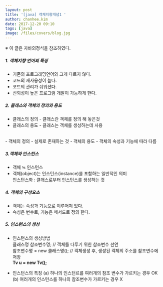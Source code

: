 ```yaml
---
layout: post
title: '[java] 객체지향개념1 '
author: chanhee.kim
date: 2017-12-20 09:10
tags: [java]
image: /files/covers/blog.jpg
---
```


※ 이 글은 자바의정석을 참조하였다.

##### 1. 객체지향 언어의 특징

 - 기존의 프로그래밍언어와 크게 다르지 않다.
 - 코드의 재사용성이 높다.
 - 코드의 관리가 쉬워졌다.
 - 신뢰성이 높은 프로그램 개발이 가능하게 한다.

##### 2. 클래스와 객체의 정의와 용도

 - 클래스의 정의 - 클래스란 객체를 정의 해 놓은것
 - 클래스의 용도 - 클래스는 객체를 생성하는데 사용
 <br>
 - 객체의 정의 - 실제로 존재하는 것
 - 객체의 용도 - 객체의 속성과 기능에 따라 다름

##### 3.객체와 인스턴스

 - 객체 ≒ 인스턴스
 - 객체(object)는 인스턴스(instance)를 포함하는 일반적인 의미
 <br> 인스턴스화 : 클래스로부터 인스턴스를 생성하는 것

##### 4. 객체의 구성요소

 - 객체는 속성과 기능으로 이루어져 있다.
 - 속성은 변수로, 기능은 메서드로 정의 한다.

##### 5. 인스턴스의 생성

 - 인스턴스의 생성방법
 <br> 클래스명 참조변수명; // 객체를 다루기 위한 참조변수 선언
 <br> 참조변수명 = new 클래스명(); // 객체생성 후, 생성된 객체의 주소를 참조변수에 저장
 <br> **Tv u = new Tv();**

 - 인스턴스의 특징
  (a) 하나의 인스턴르를 여러개의 참조 변수가 가르키는 경우 OK <br>
  (b) 여러개의 인스턴스를 하나의 참조변수가 가르키는 경우 X
